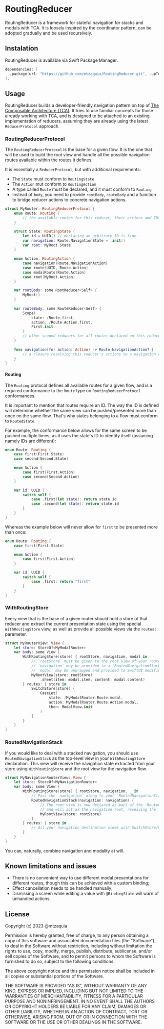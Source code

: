 # RoutingReducer

RoutingReducer is a framework for stateful navigation for stacks and modals with TCA. It is loosely inspired by the coordinator pattern, can be adopted gradually and be used recursively.

## Instalation

RoutingReducer is available via Swift Package Manager.

```swift
dependencies: [
  .package(url: "https://github.com/mtzaquia/RoutingReducer.git", .upToNextMajor(from: "0.0.10")),
],
```

## Usage

RoutingReducer builds a developer-friendly navigation pattern on top of [The Composable Architecture (TCA)](https://github.com/pointfreeco/swift-composable-architecture). It tries to use familiar concepts for those already working with TCA, and is designed to be attached to an existing implementation of reducers, assuming they are already using the latest `ReducerProtocol` approach. 

### RoutingReducerProtocol

The `RoutingReducerProtocol` is the base for a given flow. It is the one that will be used to build the root view and handle all the possible navigation routes available within the routes it defines.

It is essentially a `ReducerProtocol`, but with additional requirements:
- The `State` must conform to `RoutingState`
- The `Action` mut conform to `RoutingAction`
- A type called `Route` must be declared, and it must conform to `Routing`
- Instead of `body`, you need to provide `rootBody`, `routeBody` and a function to bridge reducer actions to concrete navigation actions.

```swift
struct MyRouter: RoutingReducerProtocol {
    enum Route: Routing {
        // the available routes for this reducer, their actions and IDs. 
    }

    struct State: RoutingState {
        let id = UUID() // declaring an arbitrary ID is fine.
        var navigation: Route.NavigationState = .init()
        var root: MyRoot.State
    }
    
    enum Action: RoutingAction {
        case navigation(Route.NavigationAction)
        case route(UUID, Route.Action)
        case modalRoute(Route.Action)
        case root(MyRoot.Action)
    }

    var rootBody: some RootReducer<Self> {
        MyRoot()
    }
    
    var routeBody: some RouteReducer<Self> {
        Scope(
            state: /Route.first,
            action: /Route.Action.first,
            First.init
        )
        // other scoped reducers for all routes declared on this reducer... 
    }
    
    func navigation(for action: Action) -> Route.NavigationAction? {
        // a closure resolving this reducer's actions to a navigation action.
    }
}
```

#### Routing

The `Routing` protocol defines all available routes for a given flow, and is a required conformance to the `Route` type on `RoutingReducerProtocol` conformances.

It is important to mention that routes require an ID. The way the ID is defined will determine whether the same view can be pushed/presented more than once on the same flow. That's why states belonging to a flow must conform to `RoutedState`.

For example, the conformance below allows for the same screen to be pushed multiple times, as it uses the state's ID to identify itself (assuming namely IDs are different):

```swift
enum Route: Routing {
    case first(First.State)
    case second(Second.State)

    enum Action {
        case first(First.Action)
        case second(Second.Action)
    }

    var id: UUID {
        switch self {
            case .first(let state): return state.id
            case .second(let state): return state.id
        }
    }
}
``` 

Whereas the example below will never allow for `first` to be presented more than once:

```swift
enum Route: Routing {
    case first(First.State)

    enum Action {
        case first(First.Action)
    }

    var id: UUID {
        switch self {
            case .first: return "first"
        }
    }
}
```

### WithRoutingStore

Every view that is the base of a given router should hold a store of that reducer and extract the current presentation state using the special `WithRoutingStore` view, as well as provide all possible views via the `routes:` parameter. 

```swift
struct MyRouterView: View {
    let store: StoreOf<MyModalRouter>
    var body: some View {
        WithRoutingStore(store) { rootStore, navigation, modal in
            // `rootStore` must be given to the root view of your router
            // `navigation` may be provided to a `RoutedNavigationStack` if you expect a navigation stack in your flow.
            // `modal` may be unwrapped and provided to SwiftUI modifiers for presenting a sheet, for instance.
            MyRootView(store: rootStore)
                .sheet(item: modal.item, content: modal.content)
        } routes: { store in
            SwitchStore(store) {
                CaseLet(
                    state: /MyModalRouter.Route.modal,
                    action: MyModalRouter.Route.Action.modal,
                    then: ModalView.init
                )
            }
        }
    }
}
```

### RoutedNavigationStack

If you would like to deal with a stacked navigation, you should use `RoutedNavigationStack` as the top-level view in your `WithRoutingStore` declaration. This view will receive the navigation state extracted from your store using `WithRoutingStore` and the root view for the navigation flow.

```swift
struct MyNavigationRouterView: View {
    let store: StoreOf<MyNavigationRouter>
    var body: some View {
        WithRoutingStore(store) { rootStore, navigation, _ in
            // Pass the `navigation` along to your `RoutedNavigationStack` initialiser.
            RoutedNavigationStack(navigation: navigation) {
                // The root view is now declared as part of the `RoutedNavigationStack`
                // and will act as the navigation root, receiving the `rootStore` instance.
                MyRootView(store: rootStore)
            }
        } routes: { store in
            // All your navigation destination views with SwitchStore/CaseLet...
        }
    }
}
```

You can, naturally, combine navigation and modality at will.

## Known limitations and issues

- There is no convenient way to use different modal presentations for different routes, though this can be achieved with a custom binding;
- Effect cancellation needs to be handled manually;
- Dismissing a screen while editing a value with `@BindingState` will warn of unhandled actions.

## License

Copyright (c) 2023 @mtzaquia

Permission is hereby granted, free of charge, to any person obtaining a copy
of this software and associated documentation files (the "Software"), to deal
in the Software without restriction, including without limitation the rights
to use, copy, modify, merge, publish, distribute, sublicense, and/or sell
copies of the Software, and to permit persons to whom the Software is
furnished to do so, subject to the following conditions:

The above copyright notice and this permission notice shall be included in all
copies or substantial portions of the Software.

THE SOFTWARE IS PROVIDED "AS IS", WITHOUT WARRANTY OF ANY KIND, EXPRESS OR
IMPLIED, INCLUDING BUT NOT LIMITED TO THE WARRANTIES OF MERCHANTABILITY,
FITNESS FOR A PARTICULAR PURPOSE AND NONINFRINGEMENT. IN NO EVENT SHALL THE
AUTHORS OR COPYRIGHT HOLDERS BE LIABLE FOR ANY CLAIM, DAMAGES OR OTHER
LIABILITY, WHETHER IN AN ACTION OF CONTRACT, TORT OR OTHERWISE, ARISING FROM,
OUT OF OR IN CONNECTION WITH THE SOFTWARE OR THE USE OR OTHER DEALINGS IN THE
SOFTWARE.
